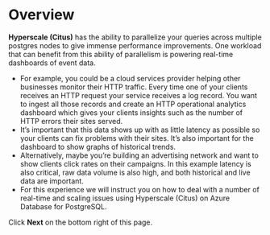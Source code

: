 # Overview

**Hyperscale (Citus)** has the ability to parallelize your queries across multiple postgres nodes to give immense performance improvements. One workload that can benefit from this ability of parallelism is powering real-time dashboards of event data.

- For example, you could be a cloud services provider helping other businesses monitor their HTTP traffic. Every time one of your clients receives an HTTP request your service receives a log record. You want to ingest all those records and create an HTTP operational analytics dashboard which gives your clients insights such as the number of HTTP errors their sites served.
- It’s important that this data shows up with as little latency as possible so your clients can fix problems with their sites. It’s also important for the dashboard to show graphs of historical trends.
- Alternatively, maybe you’re building an advertising network and want to show clients click rates on their campaigns. In this example latency is also critical, raw data volume is also high, and both historical and live data are important.
- For this experience we will instruct you on how to deal with a number of real-time and scaling issues using Hyperscale (Citus) on Azure Database for PostgreSQL. 


Click **Next** on the bottom right of this page.
